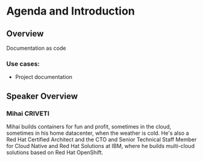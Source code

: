 Agenda and Introduction
=======================

Overview
--------

Documentation as code

### Use cases:

- Project documentation


Speaker Overview
----------------

### Mihai CRIVETI

Mihai builds containers for fun and profit, sometimes in the cloud, sometimes in his home datacenter, when the weather is cold. He's also a Red Hat Certified Architect and the CTO and Senior Technical Staff Member for Cloud Native and Red Hat Solutions at IBM, where he builds multi-cloud solutions based on Red Hat OpenShift.

